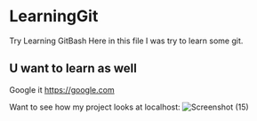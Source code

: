 # LearningGit
Try Learning GitBash
Here in this file I was try to learn some git.

## U want to learn as well
Google it
https://google.com

Want to see how my project looks at localhost:
![Screenshot (15)](https://user-images.githubusercontent.com/66875383/116902409-b644e500-ac58-11eb-97e7-fc03d23fcb8c.png)

